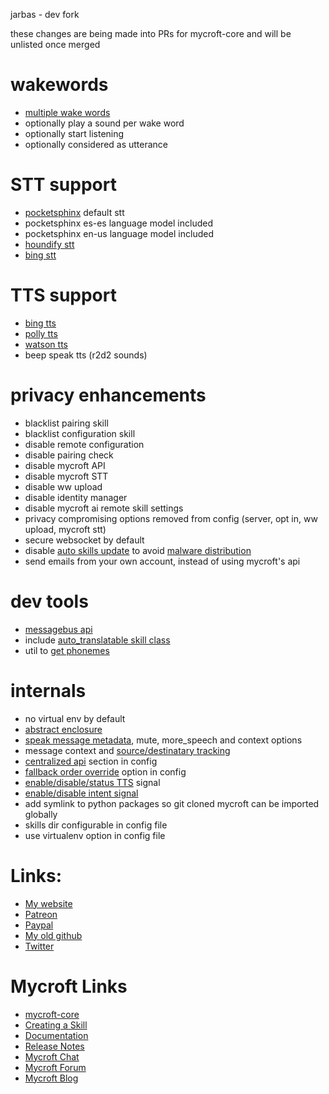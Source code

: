 jarbas - dev fork

these changes are being made into PRs for mycroft-core and will be
unlisted once merged


# wakewords

- [multiple wake words](https://github.com/MycroftAI/mycroft-core/pull/1233)
- optionally play a sound per wake word
- optionally start listening
- optionally considered as utterance

# STT support

- [pocketsphinx](https://github.com/MycroftAI/mycroft-core/pull/1184) default stt
- pocketsphinx es-es language model included
- pocketsphinx en-us language model included
- [houndify stt](https://github.com/MycroftAI/mycroft-core/pull/1229)
- [bing stt](https://github.com/MycroftAI/mycroft-core/pull/1229)

# TTS support

- [bing tts](https://github.com/MycroftAI/mycroft-core/pull/1260)
- [polly tts](https://github.com/MycroftAI/mycroft-core/pull/1262)
- [watson tts](https://github.com/MycroftAI/mycroft-core/pull/1261)
- beep speak tts (r2d2 sounds)

# privacy enhancements

- blacklist pairing skill
- blacklist configuration skill
- disable remote configuration
- disable pairing check
- disable mycroft API
- disable mycroft STT
- disable ww upload
- disable identity manager
- disable mycroft ai remote skill settings
- privacy compromising options removed from config (server, opt in, ww upload, mycroft stt)
- secure websocket by default
- disable [auto skills update](https://github.com/MycroftAI/mycroft-core/pull/1342) to avoid [malware distribution](https://jarbasai.github.io//posts/2017/10/skills_malware/)
- send emails from your own account, instead of using mycroft's api

# dev tools
- [messagebus api](https://github.com/MycroftAI/mycroft-core/pull/1013)
- include [auto_translatable skill class](https://github.com/JarbasAl/auto_translatable_skills)
- util to [get phonemes](https://github.com/MycroftAI/mycroft-core/pull/1174)

# internals
- no virtual env by default
- [abstract enclosure](https://github.com/MycroftAI/mycroft-core/pull/1306)
- [speak message metadata](https://github.com/MycroftAI/mycroft-core/pull/1069), mute, more_speech and context options
- message context and [source/destinatary tracking](https://github.com/MycroftAI/mycroft-core/pull/796/)
- [centralized api](https://github.com/MycroftAI/mycroft-core/pull/1061/files) section in config
- [fallback order override](https://github.com/MycroftAI/mycroft-core/pull/987) option in config
- [enable/disable/status TTS](https://github.com/MycroftAI/mycroft-core/pull/556) signal
- [enable/disable intent signal](https://github.com/MycroftAI/mycroft-core/pull/860)
- add symlink to python packages so git cloned mycroft can be imported globally
- skills dir configurable in config file
- use virtualenv option in config file

# Links:

* [My website](jarbasai.github.io)
* [Patreon](https://www.patreon.com/jarbasAI)
* [Paypal](https://paypal.me/jarbasAI)
* [My old github](https://github.com/JarbasAI)
* [Twitter](twitter.com/JarbasAi)


# Mycroft Links

* [mycroft-core](https://github.com/MycroftAI/mycroft-core)
* [Creating a Skill](https://docs.mycroft.ai/skill.creation)
* [Documentation](https://docs.mycroft.ai)
* [Release Notes](https://github.com/MycroftAI/mycroft-core/releases)
* [Mycroft Chat](https://chat.mycroft.ai)
* [Mycroft Forum](https://community.mycroft.ai)
* [Mycroft Blog](https://mycroft.ai/blog)

